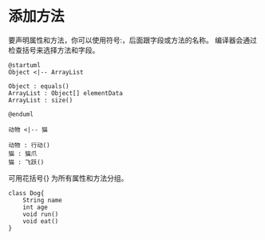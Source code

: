 # 添加方法
要声明属性和方法，你可以使用符号:，后面跟字段或方法的名称。
编译器会通过检查括号来选择方法和字段。

``` puml
@startuml
Object <|-- ArrayList

Object : equals()
ArrayList : Object[] elementData
ArrayList : size()

@enduml
```

``` puml
动物 <|-- 猫

动物 : 行动()
猫 : 猫爪
猫 : 飞跃()

```

可用花括号{} 为所有属性和方法分组。
``` puml
class Dog{
    String name
    int age
    void run()
    void eat()
}
```